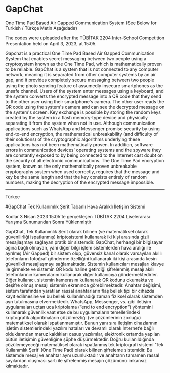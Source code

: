 # GapChat

One Time Pad Based Air Gapped Communication System 
(See Below for Turkish / Türkçe Metin Aşağıdadır)

The codes were uploaded after the TÜBİTAK 2204 Inter-School Competition Presentation held on April 3, 2023, at 15:05.

Gapchat is a practical One Time Pad Based Air Gapped Communication System that enables secret messaging between two people using a cryptosystem known as the One Time Pad, which is mathematically proven to be reliable. GapChat is a system that is not connected to any computer network, meaning it is separated from other computer systems by an air gap, and it provides completely secure messaging between two people using the photo sending feature of assumedly insecure smartphones as the unsafe channel. Users of the system enter messages using a keyboard, and the system converts the encrypted message into a QR code that they send to the other user using their smartphone's camera. The other user reads the QR code using the system's camera and can see the decrypted message on the system's screen. Key exchange is possible by storing the random keys created by the system in a flash memory-type device and physically separating it from the system when not in use. Although communication applications such as WhatsApp and Messenger promise security by using end-to-end encryption, the mathematical unbreakability (and difficulty of their solutions) of the cryptographic algorithms underlying these applications has not been mathematically proven. In addition, software errors in communication devices' operating systems and the spyware they are constantly exposed to by being connected to the Internet cast doubt on the security of all electronic communications. The One Time Pad encryption system, known as the only mathematically proven unbreakable cryptography system when used correctly, requires that the message and key be the same length and that the key consists entirely of random numbers, making the decryption of the encrypted message impossible.

----
Türkçe 

#GapChat
Tek Kullanımlık Şerit Tabanlı Hava Aralıklı İletişim Sistemi

Kodlar 3 Nisan 2023 15:05'te gerçekleşen TÜBİTAK 2204 Liselerarası Yarışma Sunumundan Sonra Yüklenmiştir

GapChat, Tek Kullanımlık Şerit olarak bilinen (ve matematiksel olarak güvenilirliği
ispatlanmış) kriptosistemi kullanarak iki kişi arasında gizli mesajlaşmayı sağlayan pratik bir
sistemdir. GapChat, herhangi bir bilgisayar ağına bağlı olmayan, yani diğer bilgi işlem
sistemlerden hava aralığı ile ayrılmış (Air Gapped) bir sistem olup, güvensiz kanal olarak
varsayılan akıllı telefonların fotoğraf gönderme özelliğini kullanarak iki kişi arasında kesin
güvenlikli mesajlaşmayı sağlamaktadır.
Sistemin kullanıcıları mesajları klavye ile girmekte ve sistemin QR kodu haline getirdiği
şifrelenmiş mesajı akıllı telefonlarının kameralarını kullanarak diğer kullanıcıya
göndermektedirler. Diğer kullanıcı, sistemin kamerasını kullanarak QR kodunu okumakta ve
deşifre olmuş mesajı sistemin ekranında görebilmektedir. Anahtar değişimi, sistem
tarafından yaratılan rassal anahtarların flaş bellek tipi bir cihazda kayıt edilmesine ve bu
bellek kullanılmadığı zaman fiziksel olarak sistemden ayrı tutulmasına elvermektedir.
WhatsApp, Messenger, vs. gibi iletişim uygulamaları uçtan uca kriptolama (“end to end
encryption”) yöntemini kullanarak güvenlik vaat etse de bu uygulamaların temellerindeki
kriptografik algoritmaların çözülmezliği (ve çözümlerinin zorluğu) matematiksel olarak
ispatlanmamıştır. Bunun yanı sıra iletişim cihazlarının işletim sistemlerindeki yazılım hataları
ve devamlı olarak İnternet’e bağlı olduklarından maruz kaldıkları casus yazılımlar, elektronik
ortamda yapılan bütün iletişimin güvenliğine şüphe düşürmektedir.
Doğru kullanıldığında çözülemeyeceği matematiksel olarak ispatlanmış tek kriptografi
sistemi ‘Tek Kullanımlık Şerit’ (One Time Pad) olarak bilinen şifreleme sistemidir. Bu
sistemde mesaj ve anahtar aynı uzunluktadır ve anahtarın tamamen rassal sayılardan
oluşması şartı ile şifrelenmiş mesajın çözümünü imkansız kılmaktadır.

